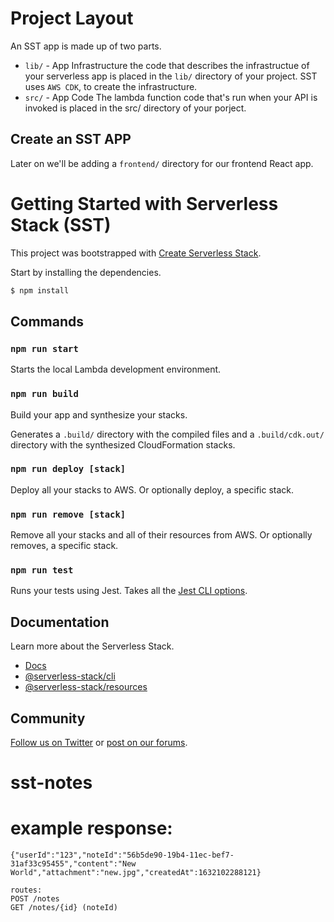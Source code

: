 # Project Layout

An SST app is made up of two parts.

- `lib/` - App Infrastructure
  the code that describes the infrastructue of your serverless app is placed in the `lib/` directory of your project. SST uses `AWS CDK`, to create the infrastructure.
- `src/` - App Code
  The lambda function code that's run when your API is invoked is placed in the src/ directory of your porject.

## Create an SST APP

Later on we'll be adding a `frontend/` directory for our frontend React app.

# Getting Started with Serverless Stack (SST)

This project was bootstrapped with [Create Serverless Stack](https://docs.serverless-stack.com/packages/create-serverless-stack).

Start by installing the dependencies.

```bash
$ npm install
```

## Commands

### `npm run start`

Starts the local Lambda development environment.

### `npm run build`

Build your app and synthesize your stacks.

Generates a `.build/` directory with the compiled files and a `.build/cdk.out/` directory with the synthesized CloudFormation stacks.

### `npm run deploy [stack]`

Deploy all your stacks to AWS. Or optionally deploy, a specific stack.

### `npm run remove [stack]`

Remove all your stacks and all of their resources from AWS. Or optionally removes, a specific stack.

### `npm run test`

Runs your tests using Jest. Takes all the [Jest CLI options](https://jestjs.io/docs/en/cli).

## Documentation

Learn more about the Serverless Stack.

- [Docs](https://docs.serverless-stack.com)
- [@serverless-stack/cli](https://docs.serverless-stack.com/packages/cli)
- [@serverless-stack/resources](https://docs.serverless-stack.com/packages/resources)

## Community

[Follow us on Twitter](https://twitter.com/ServerlessStack) or [post on our forums](https://discourse.serverless-stack.com).

# sst-notes

# example response:

```
{"userId":"123","noteId":"56b5de90-19b4-11ec-bef7-31af33c95455","content":"New World","attachment":"new.jpg","createdAt":1632102288121}

routes:
POST /notes
GET /notes/{id} (noteId)
```
